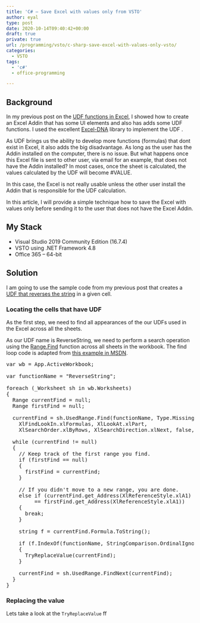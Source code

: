 ```yaml
---
title: 'C# – Save Excel with values only from VSTO'
author: eyal
type: post
date: 2020-10-14T09:40:42+00:00
draft: true
private: true
url: /programming/vsto/c-sharp-save-excel-with-values-only-vsto/
categories:
  - VSTO
tags:
  - 'c#'
  - office-programming

---
```

## Background

In my previous post on the <a href="https://gotask.net/programming/vsto/c-sharp-creating-excel-addin-with-user-defined-functions/" target="_blank" rel="noopener noreferrer">UDF functions in Excel</a>, I showed how to create an Excel Addin that has some UI elements and also has adds some UDF functions. I used the excellent [Excel-DNA][1] library to implement the UDF .

As UDF brings us the ability to develop more functions (formulas) that dont exist in Excel, it also adds the big disadvantage. As long as the user has the Addin installed on the computer, there is no issue. But what happens once this Excel file is sent to other user, via email for an example, that does not have the Addin installed? In most cases, once the sheet is calculated, the values calculated by the UDF will become #VALUE.

In this case, the Excel is not really usable unless the other user install the Addin that is responsible for the UDF calculation.

In this article, I will provide a simple technique how to save the Excel with values only before sending it to the user that does not have the Excel Addin.

## My Stack

  * Visual Studio 2019 Community Edition (16.7.4)
  * VSTO using .NET Framework 4.8
  * Office 365 &#8211; 64-bit

## Solution

I am going to use the sample code from my previous post that creates a <a href="https://gotask.net/programming/vsto/c-sharp-creating-excel-addin-with-user-defined-functions/" target="_blank" rel="noopener noreferrer">UDF that reverses the string</a> in a given cell.

### Locating the cells that have UDF

As the first step, we need to find all appearances of the our UDFs used in the Excel across all the sheets.

As our UDF name is ReverseString, we need to perform a search operation using the <a href="https://docs.microsoft.com/en-us/office/vba/api/excel.range.find" target="_blank" rel="noopener noreferrer">Range.Find</a> function across all sheets in the workbook. The find loop code is adapted from <a href="https://docs.microsoft.com/en-us/visualstudio/vsto/how-to-programmatically-search-for-text-in-worksheet-ranges?view=vs-2019" target="_blank" rel="noopener noreferrer">this example in MSDN</a>.

<pre class="EnlighterJSRAW" data-enlighter-language="csharp">var wb = App.ActiveWorkbook;

var functionName = "ReverseString";

foreach (_Worksheet sh in wb.Worksheets)
{
  Range currentFind = null;
  Range firstFind = null;

  currentFind = sh.UsedRange.Find(functionName, Type.Missing,
    XlFindLookIn.xlFormulas, XlLookAt.xlPart,
    XlSearchOrder.xlByRows, XlSearchDirection.xlNext, false, Type.Missing, Type.Missing);

  while (currentFind != null)
  {
    // Keep track of the first range you find. 
    if (firstFind == null)
    {
      firstFind = currentFind;
    }

    // If you didn't move to a new range, you are done.
    else if (currentFind.get_Address(XlReferenceStyle.xlA1)
         == firstFind.get_Address(XlReferenceStyle.xlA1))
    {
      break;
    }

    string f = currentFind.Formula.ToString();

    if (f.IndexOf(functionName, StringComparison.OrdinalIgnoreCase) &gt; -1)
    {
      TryReplaceValue(currentFind);
    }

    currentFind = sh.UsedRange.FindNext(currentFind);
  }
}</pre>

### Replacing the value

Lets take a look at the <code class="EnlighterJSRAW" data-enlighter-language="csharp">TryReplaceValue</code> ff

 [1]: https://excel-dna.net